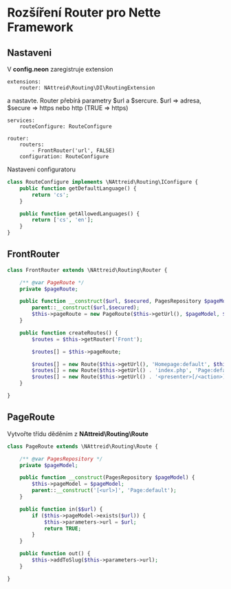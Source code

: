 # Rozšíření Router pro Nette Framework

## Nastaveni
V **config.neon** zaregistruje extension
```neon
extensions:
    router: NAttreid\Routing\DI\RoutingExtension
```

a nastavte. Router přebírá parametry $url a $sercure. $url => adresa, $secure => https nebo http (TRUE => https)
```neon
services:
    routeConfigure: RouteConfigure

router:
    routers:
        - FrontRouter('url', FALSE)
    configuration: RouteConfigure
```

Nastaveni configuratoru
```php
class RouteConfigure implements \NAttreid\Routing\IConfigure {
    public function getDefaultLanguage() {
        return 'cs';
    }

    public function getAllowedLanguages() {
        return ['cs', 'en'];
    }
}
```

## FrontRouter
```php
class FrontRouter extends \NAttreid\Routing\Router {

    /** @var PageRoute */
    private $pageRoute;

    public function __construct($url, $secured, PagesRepository $pageModel) {
        parent::__construct($url,$secured);
        $this->pageRoute = new PageRoute($this->getUrl(), $pageModel, $this->getFlag());
    }

    public function createRoutes() {
        $routes = $this->getRouter('Front');

        $routes[] = $this->pageRoute;

        $routes[] = new Route($this->getUrl(), 'Homepage:default', $this->getFlag());
        $routes[] = new Route($this->getUrl() . 'index.php', 'Page:default', Route::ONE_WAY);
        $routes[] = new Route($this->getUrl() . '<presenter>[/<action>]', 'Page:default', $this->getFlag());
    }

}
```

## PageRoute

Vytvořte třídu děděním z **NAttreid\Routing\Route**
```php
class PageRoute extends \NAttreid\Routing\Route {

    /** @var PagesRepository */
    private $pageModel;

    public function __construct(PagesRepository $pageModel) {
        $this->pageModel = $pageModel;
        parent::__construct('[<url>]', 'Page:default');
    }

    public function in($$url) {
        if ($this->pageModel->exists($url)) {
            $this->parameters->url = $url;
            return TRUE;
        }
    }

    public function out() {
        $this->addToSlug($this->parameters->url);
    }

}
```